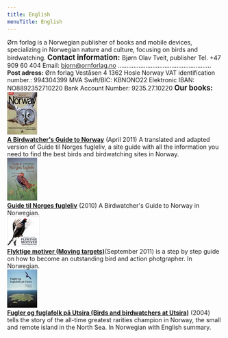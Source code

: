 ```yaml
---
title: English
menuTitle: English
---
```


Ørn forlag is a Norwegian publisher of books and mobile devices, specializing in Norwegian nature and culture, focusing on birds and birdwatching. <big>**Contact information:** </big>Bjørn Olav Tveit, publisher Tel. +47 909 60 404 Email: bjorn@ornforlag.no ...................................................... **Post adress:** Ørn forlag Veståsen 4 1362 Hosle Norway <bold>VAT identification number.:</bold> 994304399 MVA Swift/BIC: KBNONO22 Elektronic IBAN: NO8892352710220 Bank Account Number: 9235.27.10220 <big>**Our books:**</big> [![](./ABirdwatchersGuideToNorway_Tveit_frontcover_thumb.jpg)  
**A Birdwatcher's Guide to Norway**](/BirdwatchersGuidetoNorway) (April 2011) A translated and adapted version of Guide til Norges fugleliv, a site guide with all the information you need to find the best birds and birdwatching sites in Norway.  
[![](./Guide_til_Norges_fugleliv-omslag_thumb.jpg)  
**Guide til Norges fugleliv**](/GuideTilNorgesFugleliv) (2010) A Birdwatcher's Guide to Norway in Norwegian.  
[![](./Flyktige_motiver_thumb.jpg)  
**Flyktige motiver (Moving targets)**](/FlyktigeMotiver)(September 2011) is a step by step guide on how to become an outstanding bird and action photgrapher. In Norwegian.  
[![](./utsira_bok_thumb.jpg)  
**Fugler og fuglafolk på Utsira (Birds and birdwatchers at Utsira)**](/Utsira) (2004) tells the story of the all-time greatest rarities champion in Norway, the small and remote island in the North Sea. In Norwegian with English summary.